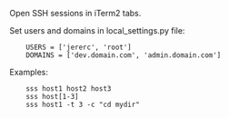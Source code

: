 Open SSH sessions in iTerm2 tabs.


Set users and domains in local_settings.py file:

        USERS = ['jererc', 'root']
        DOMAINS = ['dev.domain.com', 'admin.domain.com']


Examples:

        sss host1 host2 host3
        sss host[1-3]
        sss host1 -t 3 -c "cd mydir"
